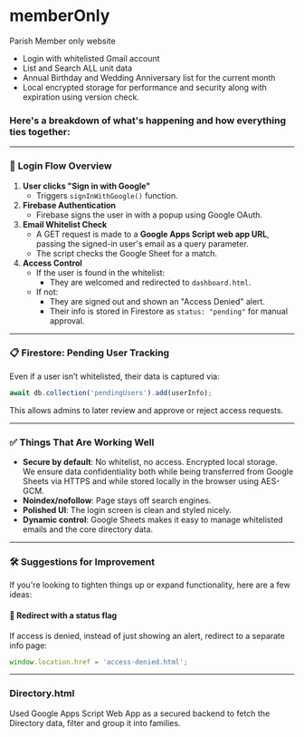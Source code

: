 # memberOnly
Parish Member only website

- Login with whitelisted Gmail account
- List and Search ALL unit data
- Annual Birthday and Wedding Anniversary list for the current month
- Local encrypted storage for performance and security along with expiration using version check.


### Here's a breakdown of what's happening and how everything ties together:

---

### 🔐 **Login Flow Overview**
1. **User clicks "Sign in with Google"**
   - Triggers `signInWithGoogle()` function.
2. **Firebase Authentication**
   - Firebase signs the user in with a popup using Google OAuth.
3. **Email Whitelist Check**
   - A GET request is made to a **Google Apps Script web app URL**, passing the signed-in user's email as a query parameter.
   - The script checks the Google Sheet for a match.
4. **Access Control**
   - If the user is found in the whitelist:
     - They are welcomed and redirected to `dashboard.html`.
   - If not:
     - They are signed out and shown an "Access Denied" alert.
     - Their info is stored in Firestore as `status: "pending"` for manual approval.

---

### 📋 **Firestore: Pending User Tracking**
Even if a user isn’t whitelisted, their data is captured via:
```javascript
await db.collection('pendingUsers').add(userInfo);
```
This allows admins to later review and approve or reject access requests.

---

### ✅ **Things That Are Working Well**
- **Secure by default**: No whitelist, no access. Encrypted local storage.  
We ensure data confidentiality both while being transferred from Google Sheets via HTTPS and while stored locally in the browser using AES-GCM.
- **Noindex/nofollow**: Page stays off search engines.
- **Polished UI**: The login screen is clean and styled nicely.
- **Dynamic control**: Google Sheets makes it easy to manage whitelisted emails and the core directory data.

---

### 🛠️ Suggestions for Improvement
If you're looking to tighten things up or expand functionality, here are a few ideas:

#### 🔄 Redirect with a status flag
If access is denied, instead of just showing an alert, redirect to a separate info page:
```js
window.location.href = 'access-denied.html';
```
---
### Directory.html  
Used Google Apps Script Web App as a secured backend to fetch the Directory data, filter and group it into families.